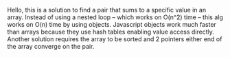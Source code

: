 Hello, this is a solution to find a pair that sums to a specific value in an array. Instead of using a nested loop – which works on O(n^2) time – this alg works on O(n) time by using objects. Javascript objects work much faster than arrays because they use hash tables enabling value access directly. Another solution requires the array to be sorted and 2 pointers either end of the array converge on the pair. 
